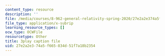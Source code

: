 ```yaml
---
content_type: resource
description: ''
file: /media/courses/8-962-general-relativity-spring-2020/27e2a2e374a5f665834d51f7a18b2354_d1dtqw7f6pw.srt
file_type: application/x-subrip
learning_resource_types: []
ocw_type: OCWFile
resourcetype: Other
title: 3play caption file
uid: 27e2a2e3-74a5-f665-834d-51f7a18b2354
---
```

